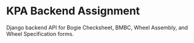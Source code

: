 # KPA Backend Assignment 
Django backend API for Bogie Checksheet, BMBC, Wheel Assembly, and Wheel Specification forms. 
